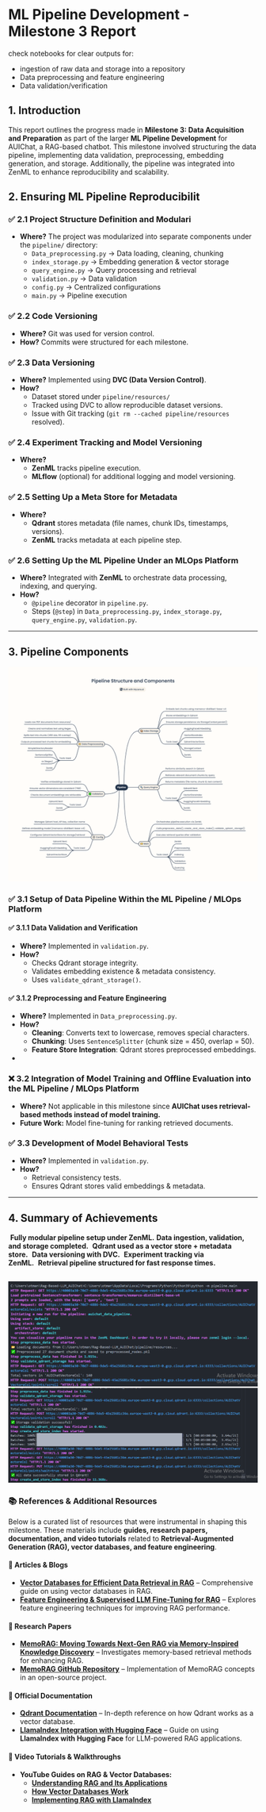 # **ML Pipeline Development - Milestone 3 Report**

check notebooks for clear outputs for:
 * ingestion of raw data and storage into a repository
 * Data preprocessing and feature engineering
 * Data validation/verification 

## **1. Introduction**

This report outlines the progress made in **Milestone 3: Data Acquisition and Preparation** as part of the larger **ML Pipeline Development** for AUIChat, a RAG-based chatbot. This milestone involved structuring the data pipeline, implementing data validation, preprocessing, embedding generation, and storage. Additionally, the pipeline was integrated into ZenML to enhance reproducibility and scalability.

## **2. Ensuring ML Pipeline Reproducibilit** 



### ✅ **2.1 Project Structure Definition and Modulari**

- **Where?** The project was modularized into separate components under the `pipeline/` directory:
  - `Data_preprocessing.py` → Data loading, cleaning, chunking
  - `index_storage.py` → Embedding generation & vector storage
  - `query_engine.py` → Query processing and retrieval
  - `validation.py` → Data validation
  - `config.py` → Centralized configurations
  - `main.py` → Pipeline execution


### ✅ **2.2 Code Versioning** 

- **Where?** Git was used for version control.
- **How?** Commits were structured for each milestone.


### ✅ **2.3 Data Versioning** 

- **Where?** Implemented using **DVC (Data Version Control)**.
- **How?**
  - Dataset stored under `pipeline/resources/`
  - Tracked using DVC to allow reproducible dataset versions.
  - Issue with Git tracking (`git rm --cached pipeline/resources` resolved).


### ✅ **2.4 Experiment Tracking and Model Versioning** 

- **Where?**
  - **ZenML** tracks pipeline execution.
  - **MLflow** (optional) for additional logging and model versioning.


### ✅ **2.5 Setting Up a Meta Store for Metadata**

- **Where?**
  - **Qdrant** stores metadata (file names, chunk IDs, timestamps, versions).
  - **ZenML** tracks metadata at each pipeline step.


### ✅ **2.6 Setting Up the ML Pipeline Under an MLOps Platform** 

- **Where?** Integrated with **ZenML** to orchestrate data processing, indexing, and querying.
- **How?**
  - `@pipeline` decorator in `pipeline.py`.
  - Steps (`@step`) in `Data_preprocessing.py`, `index_storage.py`, `query_engine.py`, `validation.py`.


---

## **3. Pipeline Components** 

![Pipeline Diagram](assests/Pipeline_Structure_and_Components.png)

### ✅ **3.1 Setup of Data Pipeline Within the ML Pipeline / MLOps Platform**

#### ✅ **3.1.1 Data Validation and Verification** 

- **Where?** Implemented in `validation.py`.
- **How?**
  - Checks Qdrant storage integrity.
  - Validates embedding existence & metadata consistency.
  - Uses `validate_qdrant_storage()`.


#### ✅ **3.1.2 Preprocessing and Feature Engineering** 

- **Where?** Implemented in `Data_preprocessing.py`.
- **How?**
  - **Cleaning**: Converts text to lowercase, removes special characters.
  - **Chunking**: Uses `SentenceSplitter` (chunk size = 450, overlap = 50).
  - **Feature Store Integration**: Qdrant stores preprocessed embeddings.
-

### ❌ **3.2 Integration of Model Training and Offline Evaluation into the ML Pipeline / MLOps Platform** 

- **Where?** Not applicable in this milestone since **AUIChat uses retrieval-based methods instead of model training.**
- **Future Work:** Model fine-tuning for ranking retrieved documents.


### ✅ **3.3 Development of Model Behavioral Tests** 

- **Where?** Implemented in `validation.py`.
- **How?**
  - Retrieval consistency tests.
  - Ensures Qdrant stores valid embeddings & metadata.


---

## **4. Summary of Achievements**

 **Fully modular pipeline setup under ZenML.** **Data ingestion, validation, and storage completed.**  **Qdrant used as a vector store + metadata store.**  **Data versioning with DVC.**  **Experiment tracking via ZenML.**  **Retrieval pipeline structured for fast response times.**

##
![ZenML runing the pipeine ](assests/output.png)
![Cont](assests/output_cont.png)


### 📚 References & Additional Resources

Below is a curated list of resources that were instrumental in shaping this milestone. These materials include **guides, research papers, documentation, and video tutorials** related to **Retrieval-Augmented Generation (RAG), vector databases, and feature engineering**.

#### 🔹 Articles & Blogs
- [**Vector Databases for Efficient Data Retrieval in RAG**](https://medium.com/@genuine.opinion/vector-databases-for-efficient-data-retrieval-in-rag-a-comprehensive-guide-dcfcbfb3aa5d) – Comprehensive guide on using vector databases in RAG.  
- [**Feature Engineering & Supervised LLM Fine-Tuning for RAG**](https://ibrahim-olawale13.medium.com/feature-engineering-and-supervised-llm-fine-tuning-for-rag-inferences-part-2-3a1645d66ebb) – Explores feature engineering techniques for improving RAG performance.  

#### 🔹 Research Papers
- [**MemoRAG: Moving Towards Next-Gen RAG via Memory-Inspired Knowledge Discovery**](https://www.researchgate.net/publication/383912324_MemoRAG_Moving_towards_Next-Gen_RAG_Via_Memory-Inspired_Knowledge_Discovery) – Investigates memory-based retrieval methods for enhancing RAG.  
- [**MemoRAG GitHub Repository**](https://github.com/qhjqhj00/MemoRAG) – Implementation of MemoRAG concepts in an open-source project.  

#### 🔹 Official Documentation
- [**Qdrant Documentation**](https://qdrant.tech/documentation) – In-depth reference on how Qdrant works as a vector database.  
- [**LlamaIndex Integration with Hugging Face**](https://llamahub.ai/l/llms/llama-index-llms-huggingface?from=) – Guide on using **LlamaIndex with Hugging Face** for LLM-powered RAG applications.  

#### 🔹 Video Tutorials & Walkthroughs
- **YouTube Guides on RAG & Vector Databases:**  
  - [**Understanding RAG and Its Applications**](https://youtu.be/mHrwS6ZoNKc?si=Lctcvy_D7V_CbxdD)  
  - [**How Vector Databases Work**](https://youtu.be/3UsluX0jryM?si=gMdeeQhyJCh3mkGx)  
  - [**Implementing RAG with LlamaIndex**](https://youtu.be/JEBDfGqrAUA?si=GtnHyxE6AuJH0g0b)  

